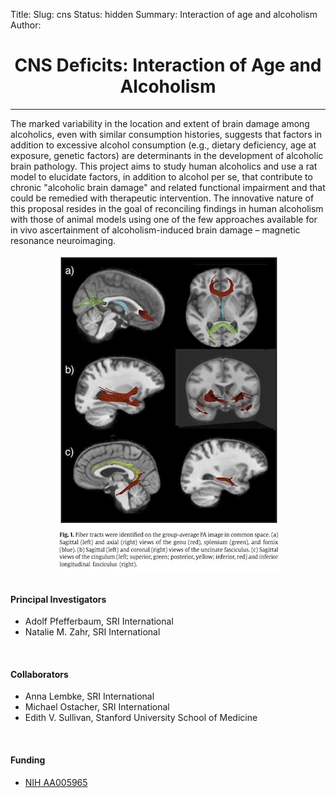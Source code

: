 Title:
Slug: cns
Status: hidden
Summary: Interaction of age and alcoholism
Author:

<h1 align="middle">CNS Deficits: Interaction of Age and Alcoholism</h1>

---

 The marked variability in the location and extent of brain damage among alcoholics, even with similar consumption histories, suggests that factors in addition to excessive alcohol consumption (e.g., dietary deficiency, age at exposure, genetic factors) are determinants in the development of alcoholic brain pathology.  This project aims to study human alcoholics and use a rat model to elucidate factors, in addition to alcohol per se, that contribute to chronic "alcoholic brain damage" and related functional impairment and that could be remedied with therapeutic intervention. The innovative nature of this proposal resides in the goal of reconciling findings in human alcoholism with those of animal models using one of the few approaches available for in vivo ascertainment of alcoholism-induced brain damage – magnetic resonance neuroimaging.

<center><img src="../images/papers/NIMG-figure1.jpg" alt="NIMG" align="middle"></center>

<br />

#### Principal Investigators

* Adolf Pfefferbaum, SRI International
* Natalie M. Zahr, SRI International

<br />

#### Collaborators

* Anna Lembke, SRI International
* Michael Ostacher, SRI International
* Edith V. Sullivan, Stanford University School of Medicine

<br />

#### Funding

 * [NIH AA005965][cns]

[cns]: https://projectreporter.nih.gov/project_info_description.cfm?aid=9042196&icde=29447440
